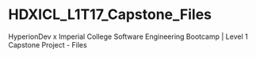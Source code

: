 # HDXICL_L1T17_Capstone_Files
HyperionDev x Imperial College Software Engineering Bootcamp | Level 1 Capstone Project - Files
